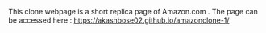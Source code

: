This clone webpage is a short replica page of Amazon.com . The page can be accessed here : https://akashbose02.github.io/amazonclone-1/
